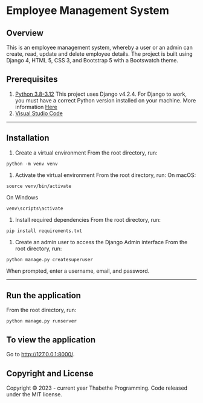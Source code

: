 # Employee Management System

## Overview
This is an employee management system, whereby a user or an admin can create, read, update and delete employee details.
The project is built using  Django 4, HTML 5, CSS 3, and Bootstrap 5 with a Bootswatch theme.

## Prerequisites

1. [Python 3.8-3.12](https://www.python.org/)
This project uses Django v4.2.4. For Django to work, you must have a correct Python version installed on your machine. More information [Here](https://django.readthedocs.io/en/stable/faq/install.html)
1. [Visual Studio Code]([https://www.python.org/](https://code.visualstudio.com/))

---

## Installation
1. Create a virtual environment
From the root directory, run:
```
python -m venv venv
```

1. Activate the virtual environment
From the root directory, run:
On macOS:
```
source venv/bin/activate
```
On Windows
```
venv\scripts\activate
```

1. Install required dependencies
From the root directory, run:
```
pip install requirements.txt
```

1. Create an admin user to access the Django Admin interface
From the root directory, run:
```
python manage.py createsuperuser
```
When prompted, enter a username, email, and password.

---

## Run the application
From the root directory, run:
```
python manage.py runserver
```

## To view the application

Go to http://127.0.0.1:8000/.

## Copyright and License
Copyright © 2023 - current year Thabethe Programming. Code released under the MIT license.

